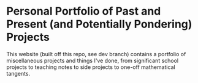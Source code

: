 # Personal Portfolio of Past and Present (and Potentially Pondering) Projects
This website (built off this repo, see dev branch) contains a portfolio of miscellaneous projects and things I've done, from significant school projects to teaching notes to side projects to one-off mathematical tangents.